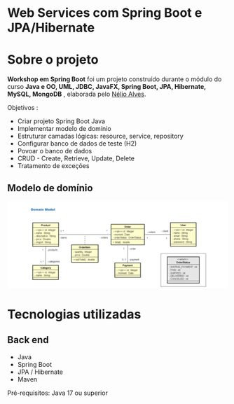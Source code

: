 # Web Services com Spring Boot e JPA/Hibernate

# Sobre o projeto

**Workshop em Spring Boot** foi um projeto construído durante o módulo do curso **Java e OO, UML, JDBC, JavaFX, Spring Boot, JPA, Hibernate, MySQL, MongoDB** , elaborada pelo [Nélio Alves](https://www.udemy.com/user/nelio-alves/ "Perfil do professor na Udemy").

Objetivos : 

- Criar projeto Spring Boot Java
- Implementar modelo de domínio
- Estruturar camadas lógicas: resource, service, repository
- Configurar banco de dados de teste (H2)
- Povoar o banco de dados
- CRUD - Create, Retrieve, Update, Delete
- Tratamento de exceções

## Modelo de domínio

![Modelo Conceitual](https://github.com/thiagosohsa/workshop-springboot3-jpa/blob/main/modelo-dominio.png)

# Tecnologias utilizadas

## Back end
- Java
- Spring Boot
- JPA / Hibernate
- Maven

Pré-requisitos: Java 17 ou superior
